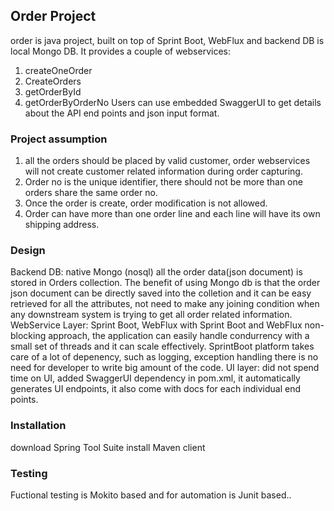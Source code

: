 ## Order Project
order is java project, built on top of Sprint Boot, WebFlux and backend DB is local Mongo DB.
It provides a couple of webservices:
1. createOneOrder
2. CreateOrders
3. getOrderById
4. getOrderByOrderNo
Users can use embedded SwaggerUI to get details about the API end points and json input format.
### Project assumption
   1. all the orders should be placed by valid customer, order webservices will not create customer related information during order capturing.
   2. Order no is the unique identifier, there should not be more than one orders share the same order no.
   3. Once the order is create, order modification is not allowed.
   4. Order can have more than one order line and each line will have its own shipping address.
### Design
  Backend DB: native Mongo (nosql)
     all the order data(json document) is stored in Orders collection. The benefit of using Mongo db is that the order json document can be directly saved into the colletion and it can be easy retrieved for all the attributes, not need to make any joining condition when any downstream system is trying to get all order related information.
  WebService Layer: Sprint Boot, WebFlux
    with Sprint Boot and WebFlux non-blocking approach, the application can easily handle condurrency with a small set of threads and it can scale effectively. SprintBoot platform takes care of a lot of depenency, such as logging, exception handling there is no need for developer to write big amount of the code.
  UI layer: did not spend time on UI, added SwaggerUI dependency in pom.xml, it automatically generates UI endpoints, it also come with docs for each individual end points. 
### Installation
   download Spring Tool Suite
   install Maven client
###  Testing
   Fuctional testing is Mokito based and for automation is Junit based..
##
   
   
